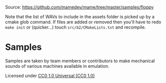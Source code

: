 Source: https://github.com/mamedev/mame/tree/master/samples/floppy

Note that the list of WAVs to include in the assets folder is picked
up by a cmake glob command. If files are added or removed then you'll
have to redo `make init` or (quicker...) touch `src/b2/CMakeLists.txt`
and recompile.

# **Samples** #

Samples are taken by team members or contributors to make mechanical sounds of various machines available in emulation.

Licensed under [CC0 1.0 Universal (CC0 1.0)](https://creativecommons.org/publicdomain/zero/1.0/)

